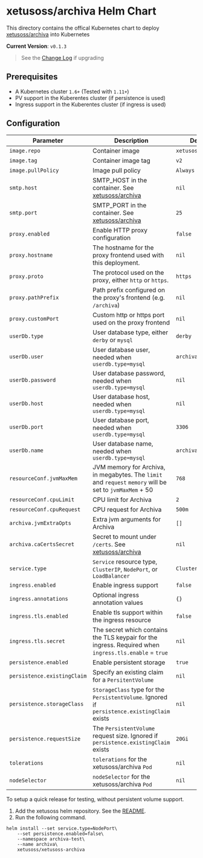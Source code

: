 # xetusoss/archiva Helm Chart

This directory contains the offical Kubernetes chart to deploy [xetusoss/archiva](https://github.com/xetus-oss/docker-archiva) into Kubernetes

__Current Version__: `v0.1.3` 

> See the [Change Log](CHANGELOG.md) if upgrading

## Prerequisites

* A Kubernetes cluster `1.6+` (Tested with `1.11+`)
* PV support in the Kuberentes cluster (if persistence is used)
* Ingress support in the Kuberentes cluster (if ingress is used)

## Configuration

| Parameter                       | Description                                                                                                      | Default            |
|---------------------------------|------------------------------------------------------------------------------------------------------------------|--------------------|
| `image.repo`                    | Container image                                                                                                  | `xetusoss/archiva` |
| `image.tag`                     | Container image tag                                                                                              | `v2`               |
| `image.pullPolicy`              | Image pull policy                                                                                                | `Always`           |
| `smtp.host`                     | SMTP_HOST in the container. See [xetusoss/archiva](https://github.com/xetus-oss/docker-archiva)                  | `nil`              |
| `smtp.port`                     | SMTP_PORT in the container. See [xetusoss/archiva](https://github.com/xetus-oss/docker-archiva)                  | `25`               |
| `proxy.enabled`                 | Enable HTTP proxy configuration                                                                                  | `false`            |
| `proxy.hostname`                | The hostname for the proxy frontend used with this deployment.                                                   | `nil`              |
| `proxy.proto`                   | The protocol used on the proxy, either `http` or `https`.                                                        | `https`            |
| `proxy.pathPrefix`              | Path prefix configured on the proxy's frontend (e.g. `/archiva`)                                                 | `nil`              |
| `proxy.customPort`              | Custom http or https port used on the proxy frontend                                                             | `nil`              |
| `userDb.type`                   | User database type, either `derby` or `mysql`                                                                    | `derby`            |
| `userDb.user`                   | User database user, needed when `userdb.type=mysql`                                                              | `archiva`          |
| `userDb.password`               | User database password, needed when `userdb.type=mysql`                                                          | `nil`              |
| `userDb.host`                   | User database host, needed when `userdb.type=mysql`                                                              | `nil`              |
| `userDb.port`                   | User database port, needed when `userdb.type=mysql`                                                              | `3306`             |
| `userDb.name`                   | User database name, needed when `userdb.type=mysql`                                                              | `archiva`          |
| `resourceConf.jvmMaxMem`        | JVM memory for Archiva, in megabytes. The `limit` and `request` `memory` will be set to `jvmMaxMem` + 50         | `768`              |
| `resourceConf.cpuLimit`         | CPU limit for Archiva                                                                                            | `2`                |
| `resourceConf.cpuRequest`       | CPU request for Archiva                                                                                          | `500m`             |
| `archiva.jvmExtraOpts`          | Extra jvm arguments for Archiva                                                                                  | `[]`               |
| `archiva.caCertsSecret`         | Secret to mount under `/certs`. See [xetusoss/archiva](https://github.com/xetus-oss/docker-archiva)              | `nil`              |
| `service.type`                  | `Service` resource type, `ClusterIP`, `NodePort`, or `LoadBalancer`                                              | `ClusterIP`        |
| `ingress.enabled`               | Enable ingress support                                                                                           | `false`            |
| `ingress.annotations`           | Optional ingress annotation values                                                                               | `{}`               |
| `ingress.tls.enabled`           | Enable tls support within the ingress resource                                                                   | `false`            |
| `ingress.tls.secret`            | The secret which contains the TLS keypair for the ingress. Required when `ingress.tls.enable` = `true`           | `nil`              |
| `persistence.enabled`           | Enable persistent storage                                                                                        | `true`             |
| `persistence.existingClaim`     | Specify an existing claim for a `PersitentVolume`                                                                | `nil`              |
| `persistence.storageClass`      | `StorageClass` type for the `PersistentVolume`. Ignored if `persistence.existingClaim` exists                    | `nil`              |
| `persistence.requestSize`       | The `PersistentVolume` request size. Ignored if `persistence.existingClaim` exists                               | `20Gi`             |
| `tolerations`                   | `tolerations` for the xetusoss/archiva `Pod`                                                                     | `nil`              |
| `nodeSelector`                  | `nodeSelector` for the xetusoss/archiva `Pod`                                                                    | `nil`              |


To setup a quick release for testing, without persistent volume support.

1. Add the xetusoss helm repository. See the [README](../README.md).
2. Run the following command.

```
helm install --set service.type=NodePort\
    --set persistence.enabled=false\
    --namespace archiva-test\
    --name archiva\
    xetusoss/xetusoss-archiva

```
